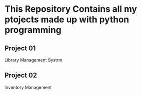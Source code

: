 # This Repository Contains all my ptojects made up with python programming

## Project 01

Library Management Systrm

## Project 02

Inventory Management 
